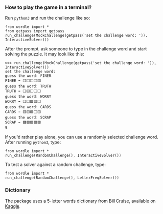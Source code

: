 ### How to play the game in a terminal?

Run `python3` and run the challenge like so:

```
from wordle import *
from getpass import getpass
run_challenge(MockChallenge(getpass('set the challenge word: ')), InteractiveSolver())
```

After the prompt, ask someone to type in the challenge word and start solving the puzzle.
It may look like this:

```
>>> run_challenge(MockChallenge(getpass('set the challenge word: ')), InteractiveSolver())
set the challenge word:
guess the word: FINER
FINER ➡️ ⬜️⬜️⬜️⬜️🟨
guess the word: TRUTH
TRUTH ➡️ ⬜️🟨⬜️⬜️⬜️
guess the word: WORRY
WORRY ➡️ ⬜️⬜️🟩🟨⬜️
guess the word: CARDS
CARDS ➡️ 🟨🟨🟩⬜️🟨
guess the word: SCRAP
SCRAP ➡️ 🟩🟩🟩🟩🟩
5
```

If you'd rather play alone, you can use a randomly selected challenge word.
After running `python3`, type:

```
from wordle import *
run_challenge(RandomChallenge(), InteractiveSolver())
```

To test a solver against a random challenge, type:

```
from wordle import *
run_challenge(RandomChallenge(), LetterFreqSolver())
```

### Dictionary

The package uses a 5-letter words dictionary from Bill Cruise, available on
[Kaggle](https://www.kaggle.com/datasets/bcruise/wordle-valid-words).
